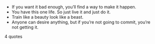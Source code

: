  - If you want it bad enough, you’ll find a way to make it happen.
 - You have this one life. So just live it and just do it.
 - Train like a beauty look like a beast.
 - Anyone can desire anything, but if you’re not going to commit, you’re not getting it.

4 quotes